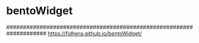 # bentoWidget
####################################################################
https://fidhera.github.io/bentoWidget/
